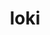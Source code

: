 ---
title: "loki"
layout: cache
categories: [package, v0.22.0]
meta: {"versions": ["0.1.7"], "compilers": ["gcc@=11.4.0", "gcc@=9.4.0", "oneapi@=2024.0.0"], "oss": ["ubuntu20.04", "ubuntu22.04"], "platforms": ["linux"], "targets": ["neoverse_v1", "neoverse_v2", "ppc64le", "x86_64_v3"], "stacks": ["e4s", "e4s-neoverse-v2", "e4s-neoverse_v1", "e4s-oneapi", "e4s-power", "root"], "num_specs": 5, "num_specs_by_stack": {"e4s-power": 1, "root": 5, "e4s-neoverse_v1": 1, "e4s-neoverse-v2": 1, "e4s": 1, "e4s-oneapi": 1}}
spec_details: [{"hash": "mwajil7xcntm67psfq3yncrccbgpmrzw", "compiler": "gcc@=9.4.0", "versions": ["0.1.7"], "os": "ubuntu20.04", "platform": "linux", "target": "ppc64le", "variants": ["build_system=makefile", "+shared"], "stacks": ["e4s-power", "root"], "size": "-", "tarball": "https://binaries.spack.io/v0.22.0/build_cache/linux-ubuntu20.04-ppc64le/gcc-9.4.0/loki-0.1.7/linux-ubuntu20.04-ppc64le-gcc-9.4.0-loki-0.1.7-mwajil7xcntm67psfq3yncrccbgpmrzw.spack"}, {"hash": "fxr4kzto5dj7rlhtxi4f5qifargrjgmv", "compiler": "gcc@=11.4.0", "versions": ["0.1.7"], "os": "ubuntu22.04", "platform": "linux", "target": "neoverse_v1", "variants": ["build_system=makefile", "+shared"], "stacks": ["e4s-neoverse_v1", "root"], "size": "-", "tarball": "https://binaries.spack.io/v0.22.0/build_cache/linux-ubuntu22.04-neoverse_v1/gcc-11.4.0/loki-0.1.7/linux-ubuntu22.04-neoverse_v1-gcc-11.4.0-loki-0.1.7-fxr4kzto5dj7rlhtxi4f5qifargrjgmv.spack"}, {"hash": "c2pgksm3vq2265e2dmfxeds6zjomigqe", "compiler": "gcc@=11.4.0", "versions": ["0.1.7"], "os": "ubuntu22.04", "platform": "linux", "target": "neoverse_v2", "variants": ["build_system=makefile", "+shared"], "stacks": ["root", "e4s-neoverse-v2"], "size": "-", "tarball": "https://binaries.spack.io/v0.22.0/build_cache/linux-ubuntu22.04-neoverse_v2/gcc-11.4.0/loki-0.1.7/linux-ubuntu22.04-neoverse_v2-gcc-11.4.0-loki-0.1.7-c2pgksm3vq2265e2dmfxeds6zjomigqe.spack"}, {"hash": "erix6cif54flwgu5mqiiez7mij2niwd6", "compiler": "gcc@=11.4.0", "versions": ["0.1.7"], "os": "ubuntu22.04", "platform": "linux", "target": "x86_64_v3", "variants": ["build_system=makefile", "+shared"], "stacks": ["e4s", "root"], "size": "-", "tarball": "https://binaries.spack.io/v0.22.0/build_cache/linux-ubuntu22.04-x86_64_v3/gcc-11.4.0/loki-0.1.7/linux-ubuntu22.04-x86_64_v3-gcc-11.4.0-loki-0.1.7-erix6cif54flwgu5mqiiez7mij2niwd6.spack"}, {"hash": "rhwynecflrpji3b3rm36qaqbxrkuorof", "compiler": "oneapi@=2024.0.0", "versions": ["0.1.7"], "os": "ubuntu22.04", "platform": "linux", "target": "x86_64_v3", "variants": ["build_system=makefile", "+shared"], "stacks": ["e4s-oneapi", "root"], "size": "-", "tarball": "https://binaries.spack.io/v0.22.0/build_cache/linux-ubuntu22.04-x86_64_v3/oneapi-2024.0.0/loki-0.1.7/linux-ubuntu22.04-x86_64_v3-oneapi-2024.0.0-loki-0.1.7-rhwynecflrpji3b3rm36qaqbxrkuorof.spack"}]
---